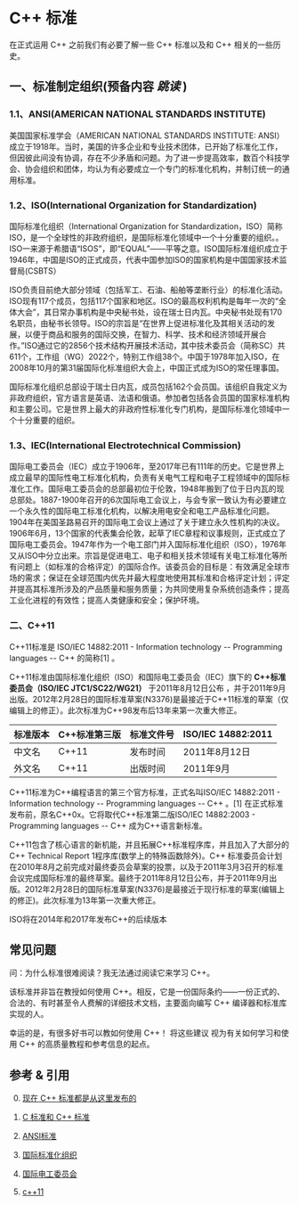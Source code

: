 # C++ 标准
在正式运用 C++ 之前我们有必要了解一些 C++ 标准以及和 C++ 相关的一些历史。

## 一、标准制定组织(预备内容 _跳读_ )
### 1.1、ANSI(AMERICAN NATIONAL STANDARDS INSTITUTE)
美国国家标准学会（AMERICAN NATIONAL STANDARDS INSTITUTE: ANSI）成立于1918年。当时，美国的许多企业和专业技术团体，已开始了标准化工作，但因彼此间没有协调，存在不少矛盾和问题。为了进一步提高效率，数百个科技学会、协会组织和团体，均认为有必要成立一个专门的标准化机构，并制订统一的通用标准。

### 1.2、ISO(International Organization for Standardization)
国际标准化组织（International Organization for Standardization，ISO）简称ISO，是一个全球性的非政府组织，是国际标准化领域中一个十分重要的组织。。ISO一来源于希腊语“ISOS”，即“EQUAL”——平等之意。ISO国际标准组织成立于1946年，中国是ISO的正式成员，代表中国参加ISO的国家机构是中国国家技术监督局(CSBTS）

ISO负责目前绝大部分领域（包括军工、石油、船舶等垄断行业）的标准化活动。ISO现有117个成员，包括117个国家和地区。ISO的最高权利机构是每年一次的“全体大会”，其日常办事机构是中央秘书处，设在瑞士日内瓦。中央秘书处现有170名职员，由秘书长领导。ISO的宗旨是“在世界上促进标准化及其相关活动的发展，以便于商品和服务的国际交换，在智力、科学、技术和经济领域开展合作。”ISO通过它的2856个技术结构开展技术活动，其中技术委员会（简称SC）共611个，工作组（WG）2022个，特别工作组38个。中国于1978年加入ISO，在2008年10月的第31届国际化标准组织大会上，中国正式成为ISO的常任理事国。

国际标准化组织总部设于瑞士日内瓦，成员包括162个会员国。该组织自我定义为非政府组织，官方语言是英语、法语和俄语。参加者包括各会员国的国家标准机构和主要公司。它是世界上最大的非政府性标准化专门机构，是国际标准化领域中一个十分重要的组织。

### 1.3、IEC(International Electrotechnical Commission)
国际电工委员会（IEC）成立于1906年，至2017年已有111年的历史。它是世界上成立最早的国际性电工标准化机构，负责有关电气工程和电子工程领域中的国际标准化工作。国际电工委员会的总部最初位于伦敦，1948年搬到了位于日内瓦的现总部处。1887-1900年召开的6次国际电工会议上，与会专家一致认为有必要建立一个永久性的国际电工标准化机构，以解决用电安全和电工产品标准化问题。1904年在美国圣路易召开的国际电工会议上通过了关于建立永久性机构的决议。1906年6月，13个国家的代表集会伦敦，起草了IEC章程和议事规则，正式成立了国际电工委员会。1947年作为一个电工部门并入国际标准化组织（ISO），1976年又从ISO中分立出来。宗旨是促进电工、电子和相关技术领域有关电工标准化等所有问题上（如标准的合格评定）的国际合作。该委员会的目标是：有效满足全球市场的需求；保证在全球范围内优先并最大程度地使用其标准和合格评定计划；评定并提高其标准所涉及的产品质量和服务质量；为共同使用复杂系统创造条件；提高工业化进程的有效性；提高人类健康和安全；保护环境。

### 二、C++11

C++11标准是 ISO/IEC 14882:2011 - Information technology -- Programming languages -- C++ 的简称[1]  。

C++11标准由国际标准化组织（ISO）和国际电工委员会（IEC）旗下的 __C++标准委员会（ISO/IEC JTC1/SC22/WG21）__ 于2011年8月12日公布  ，并于2011年9月出版。2012年2月28日的国际标准草案(N3376)是最接近于C++11标准的草案（仅编辑上的修正）。此次标准为C++98发布后13年来第一次重大修正。

|标准版本|C++标准第三版  |标准文件号  |ISO/IEC 14882:2011 |
|-------|-------------|----------|---------------------|
|中文名  |C++11        |发布时间   |2011年8月12日         |
|外文名  |C++11        |出版时间   |2011年9月            |

C++11标准为C++编程语言的第三个官方标准，正式名叫ISO/IEC 14882:2011 - Information technology -- Programming languages -- C++ 。[1]  在正式标准发布前，原名C++0x。它将取代C++标准第二版ISO/IEC 14882:2003 - Programming languages -- C++ 成为C++语言新标准。

C++11包含了核心语言的新机能，并且拓展C++标准程序库，并且加入了大部分的C++ Technical Report 1程序库(数学上的特殊函数除外)。C++ 标准委员会计划在2010年8月之前完成对最终委员会草案的投票，以及于2011年3月3召开的标准会议完成国际标准的最终草案。最终于2011年8月12日公布，并于2011年9月出版。2012年2月28日的国际标准草案(N3376)是最接近于现行标准的草案(编辑上的修正)。此次标准为13年第一次重大修正。

ISO将在2014年和2017年发布C++的后续版本


## 常见问题

问：为什么标准很难阅读？我无法通过阅读它来学习 C++。

该标准并非旨在教授如何使用 C++。相反，它是一份国际条约——一份正式的、合法的、有时甚至令人费解的详细技术文档，主要面向编写 C++ 编译器和标准库实现的人。

幸运的是，有很多好书可以教如何使用 C++！ 将这些建议 视为有关如何学习和使用 C++ 的高质量教程和参考信息的起点。



## 参考 & 引用

0. [现在 C++ 标准都是从这里发布的](https://isocpp.org/std/the-standard)

1. [C 标准和 C++ 标准](http://www.360doc.com/content/16/1030/10/7510008_602493549.shtml)
2. [ANSI标准](https://baike.baidu.com/item/ANSI标准/3127116)
3. [国际标准化组织](https://baike.baidu.com/item/国际标准化组织/779832?fr=aladdin&fromid=10400&fromtitle=iso)
4. [国际电工委员会](https://baike.baidu.com/item/国际电工委员会/2876390?fr=aladdin&fromid=4790515&fromtitle=IEC)
5. [c++11](https://baike.baidu.com/item/c++11/2522975?fr=aladdin)


